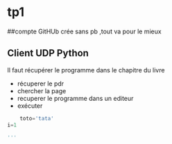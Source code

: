 # tp1
##compte GitHUb
crée sans pb ,tout va pour le mieux

## Client UDP Python 

Il faut récupérer le programme dans le chapitre du livre 

- récuperer le pdr 
- chercher la page 
- recuperer le programme dans un editeur 
- exécuter 

````    python 
    toto='tata'
i=1

'''


